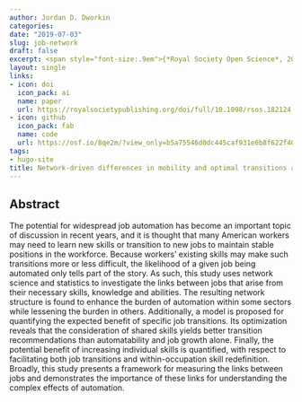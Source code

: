 ```yaml
---
author: Jordan D. Dworkin
categories:
date: "2019-07-03"
slug: job-network
draft: false
excerpt: <span style="font-size:.9em">{*Royal Society Open Science*, 2019}</span>
layout: single
links:
- icon: doi
  icon_pack: ai
  name: paper
  url: https://royalsocietypublishing.org/doi/full/10.1098/rsos.182124
- icon: github
  icon_pack: fab
  name: code
  url: https://osf.io/8qe2m/?view_only=b5a75546d0dc445caf931e6b8f622f40
tags:
- hugo-site
title: Network-driven differences in mobility and optimal transitions among automatable jobs
---
```


## Abstract

The potential for widespread job automation has become an important topic of discussion in recent years, and it is thought that many American workers may need to learn new skills or transition to new jobs to maintain stable positions in the workforce. Because workers’ existing skills may make such transitions more or less difficult, the likelihood of a given job being automated only tells part of the story. As such, this study uses network science and statistics to investigate the links between jobs that arise from their necessary skills, knowledge and abilities. The resulting network structure is found to enhance the burden of automation within some sectors while lessening the burden in others. Additionally, a model is proposed for quantifying the expected benefit of specific job transitions. Its optimization reveals that the consideration of shared skills yields better transition recommendations than automatability and job growth alone. Finally, the potential benefit of increasing individual skills is quantified, with respect to facilitating both job transitions and within-occupation skill redefinition. Broadly, this study presents a framework for measuring the links between jobs and demonstrates the importance of these links for understanding the complex effects of automation.
